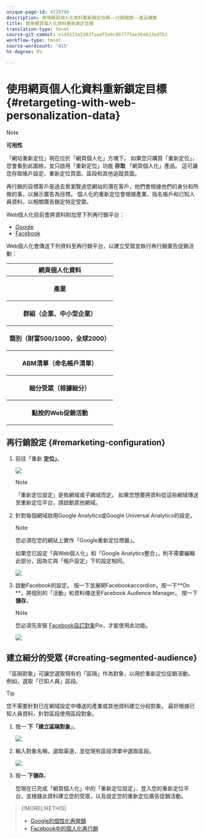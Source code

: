 ```yaml
---
unique-page-id: 4720796
description: 使用網頁個人化資料重新鎖定目標——行銷檔案——產品檔案
title: 使用網頁個人化資料重新鎖定目標
translation-type: tm+mt
source-git-commit: e149133a5383faaef5e9c9b7775ae36e633ed7b1
workflow-type: tm+mt
source-wordcount: '415'
ht-degree: 0%

---
```



# 使用網頁個人化資料重新鎖定目標 {#retargeting-with-web-personalization-data}

>[!NOTE]
>
>**可用性**
>
>「網站重新定位」現在位於「網頁個人化」方塊下。 如果您只購買「重新定位」，您會看到此圖格，並只啟用「重新定位」功能 **存取** 「網頁個人化」產品。 這可讓您存取帳戶設定、重新定位頁面、區段和其他追蹤頁面。

再行銷的目標客戶是過去曾瀏覽過您網站的潛在客戶，他們會根據他們的身分和所做的事，以展示廣告為目標。 個人化的重新定位會根據產業、指名帳戶和已知人員資料，以相關廣告鎖定特定受眾。

Web個人化目前會將資料附加至下列再行銷平台：

* [Google](personalized-remarketing-in-google.md)
* [Facebook](personalized-remarketing-in-facebook.md)

Web個人化會傳送下列資料至再行銷平台，以建立受眾並執行再行銷廣告促銷活動：

<table> 
 <tbody> 
  <tr> 
   <th colspan="1">網頁個人化資料</th> 
  </tr> 
  <tr> 
   <th><p>產業</p></th> 
  </tr> 
  <tr> 
   <th><p>群組（企業、中小型企業）</p></th> 
  </tr> 
  <tr> 
   <th><p>類別（財富500/1000，全球2000）</p></th> 
  </tr> 
  <tr> 
   <th><p>ABM清單（命名帳戶清單）</p></th> 
  </tr> 
  <tr> 
   <th><p>細分受眾（根據細分）</p></th> 
  </tr> 
  <tr> 
   <th><p>點按的Web促銷活動</p></th> 
  </tr> 
 </tbody> 
</table>

## 再行銷設定 {#remarketing-configuration}

1. 前往「重新 **定位」**。

   ![](assets/one.png)

   >[!NOTE]
   >
   >「重新定位設定」是依網域或子網域而定。 如果您想要將資料從這些網域傳送至重新定位平台，請啟動其他網域。

1. 針對每個網域啟用Google Analytics或Google Universal Analytics的設定。

   >[!NOTE]
   >
   >您必須在您的網站上實作「Google重新定位標籤」。
   >
   >
   >如果您已設定「與Web個人化」和「Google Analytics整合」，則不需要編輯此部分，因為它與「帳戶設定」下的設定相同。

   ![](assets/two.png)

1. 啟動Facebook的設定。 按一下並展開Facebookaccordion，按一下**On **，將個別的「活動」和資料傳送至Facebook Audience Manager。 按一下 **儲存**。

   >[!NOTE]
   >
   >您必須先安裝 [Facebook自訂對象](https://developers.facebook.com/docs/ads-for-websites/website-custom-audiences/getting-started#install-the-pixel)Pix，才能使用此功能。

   ![](assets/three.png)

## 建立細分的受眾 {#creating-segmented-audience}

「區隔對象」可讓您選取現有的「區隔」作為對象，以用於重新定位促銷活動。 例如，選取「已知人員」區段。

>[!TIP]
>
>您不需要針對已在網域設定中傳送的產業或其他資料建立分段對象。 最好根據已知人員資料，針對區段使用區段對象。

1. 按一 **下「建立區隔對象**」。

   ![](assets/image2015-1-15-16-3a36-3a38.png)

1. 輸入對象名稱，選取渠道，並從現有區段清單中選取區段。

   ![](assets/image2015-1-15-16-3a40-3a17.png)

1. 按一 **下儲存**。

   您現在已完成「網頁個人化」中的「重新定位設定」、登入您的重新定位平台，並根據此資料建立您的受眾，以及設定您的重新定位廣告促銷活動。

>[!MORELIKETHIS]
>
>* [Google的個性化再營銷](personalized-remarketing-in-google.md)
>* [Facebook中的個人化再行銷](personalized-remarketing-in-facebook.md)

